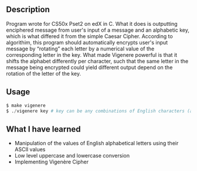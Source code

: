 ## Description
Program wrote for CS50x Pset2 on edX in C. What it does is outputting enciphered message from user's input of a message and an alphabetic key, which is what differed it from the simple Caesar Cipher. According to algorithim, this program should automatically encrypts user's input message by “rotating” each letter by a numerical value of the corresponding letter in the key. What made Vigenere powerful is that it shifts the alphabet differently per character, such that the same letter in the message being encrypted could yield different output depend on the rotation of the letter of the key.

## Usage
```python
$ make vigenere
$ ./vigenere key # key can be any combinations of English characters (a letter, a word, even a sentence with no space in between)
```

## What I have learned
* Manipulation of the values of English alphabetical letters using their ASCII values
* Low level uppercase and lowercase conversion
* Implementing Vigenère Cipher
